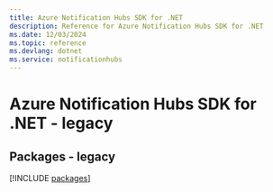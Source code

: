 ```yaml
---
title: Azure Notification Hubs SDK for .NET
description: Reference for Azure Notification Hubs SDK for .NET
ms.date: 12/03/2024
ms.topic: reference
ms.devlang: dotnet
ms.service: notificationhubs
---
```

# Azure Notification Hubs SDK for .NET - legacy
## Packages - legacy
[!INCLUDE [packages](notification-hubs-index.md)]